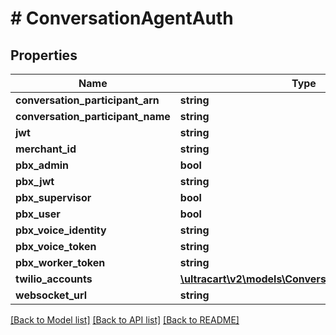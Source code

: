 # # ConversationAgentAuth

## Properties

Name | Type | Description | Notes
------------ | ------------- | ------------- | -------------
**conversation_participant_arn** | **string** |  | [optional]
**conversation_participant_name** | **string** |  | [optional]
**jwt** | **string** |  | [optional]
**merchant_id** | **string** |  | [optional]
**pbx_admin** | **bool** |  | [optional]
**pbx_jwt** | **string** |  | [optional]
**pbx_supervisor** | **bool** |  | [optional]
**pbx_user** | **bool** |  | [optional]
**pbx_voice_identity** | **string** |  | [optional]
**pbx_voice_token** | **string** |  | [optional]
**pbx_worker_token** | **string** |  | [optional]
**twilio_accounts** | [**\ultracart\v2\models\ConversationTwilioAccount[]**](ConversationTwilioAccount.md) |  | [optional]
**websocket_url** | **string** |  | [optional]

[[Back to Model list]](../../README.md#models) [[Back to API list]](../../README.md#endpoints) [[Back to README]](../../README.md)
